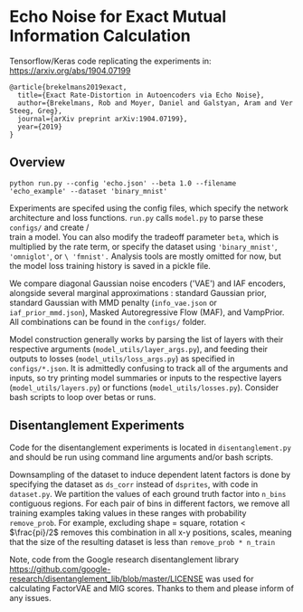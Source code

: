 # Echo Noise for Exact Mutual Information Calculation

Tensorflow/Keras code replicating the experiments in:  https://arxiv.org/abs/1904.07199
   
```
@article{brekelmans2019exact,
  title={Exact Rate-Distortion in Autoencoders via Echo Noise},
  author={Brekelmans, Rob and Moyer, Daniel and Galstyan, Aram and Ver Steeg, Greg},
  journal={arXiv preprint arXiv:1904.07199},
  year={2019}
}
```

## Overview
```
python run.py --config 'echo.json' --beta 1.0 --filename 'echo_example' --dataset 'binary_mnist'
```
Experiments are specifed using the config files, which specify the network architecture and loss functions.  ```run.py``` calls ```model.py``` to parse these ```configs/``` and create /\
 train a model.  You can also modify the tradeoff parameter ```beta```, which is multiplied by the rate term, or specify the dataset using ```'binary_mnist'```, ```'omniglot'```, or ```\
'fmnist'.```  Analysis tools are mostly omitted for now, but the model loss training history is saved in a pickle file.

We compare diagonal Gaussian noise encoders ('VAE') and IAF encoders, alongside several marginal approximations : standard Gaussian prior, standard Gaussian with MMD penalty (```info_vae.json``` or ```iaf_prior_mmd.json```), Masked Autoregressive Flow (MAF), and VampPrior.  All combinations can be found in the ```configs/``` folder. 


Model construction generally works by parsing the list of layers with their respective arguments (```model_utils/layer_args.py```), and feeding their outputs to losses (```model_utils/loss_args.py```) as specified in ```configs/*.json```.   It is admittedly confusing to track all of the arguments and inputs, so try printing model summaries or inputs to the respective layers (```model_utils/layers.py```) or functions (```model_utils/losses.py```).  Consider bash scripts to loop over betas or runs.

## Disentanglement Experiments
Code for the disentanglement experiments is located in ```disentanglement.py``` and should be run using command line arguments and/or bash scripts.  

Downsampling of the dataset to induce dependent latent factors is done by specifying the dataset as ```ds_corr``` instead of ```dsprites```, with code in ```dataset.py```.  We partition the values of each ground truth factor into ```n_bins``` contiguous regions.  For each pair of bins in different factors, we remove all training examples taking values in these ranges with probability ```remove_prob```.  For example, excluding shape = square, rotation < $\frac{pi}/2$ removes this combination in all x-y positions, scales, meaning that the size of the resulting dataset is less than ```remove_prob * n_train```


Note, code from the Google research disentanglement library https://github.com/google-research/disentanglement_lib/blob/master/LICENSE was used for calculating FactorVAE and MIG scores.  Thanks to them and please inform of any issues.

